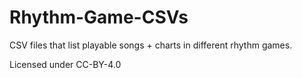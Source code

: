 # Rhythm-Game-CSVs
CSV files that list playable songs + charts in different rhythm games.

Licensed under CC-BY-4.0
